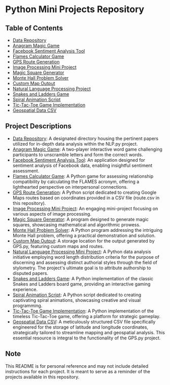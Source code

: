 # Python Mini Projects Repository

## Table of Contents

- [Data Repository](data)
- [Anagram Magic Game](Anagram-Magic.py)
- [Facebook Sentiment Analysis Tool](Facebook-sentiment-analysis.py)
- [Flames Calculator Game](Flames-Calculator.py)
- [GPS Route Generation](GPS.py)
- [Image Processing Mini Project](#image-processing)
- [Magic Square Generator](#magic-square)
- [Monte Hall Problem Solver](#monte-hall)
- [Custom Map Output](#mymap-html)
- [Natural Language Processing Project](#nlp)
- [Snakes and Ladders Game](#snakes-and-ladders)
- [Spiral Animation Script](#spiral-animation)
- [Tic-Tac-Toe Game Implementation](#tic-tac-toe)
- [Geospatial Data CSV](#route-csv)

## Project Descriptions

- [Data Repository](data): A designated directory housing the pertinent papers utilized for in-depth data analysis within the NLP.py project.
- [Anagram Magic Game](Anagram-Magic.py): A two-player interactive word game challenging participants to unscramble letters and form the correct words.
- [Facebook Sentiment Analysis Tool](Facebook-sentiment-analysis.py): An application designed for sentiment analysis of Facebook data, enabling insightful sentiment assessment.
- [Flames Calculator Game](Flames-Calculator.py): A Python game for assessing relationship compatibility by calculating the FLAMES acronym, offering a lighthearted perspective on interpersonal connections.
- [GPS Route Generation](GPS.py): A Python script dedicated to creating Google Maps routes based on coordinates provided in a CSV file (route.csv in this repository).
- [Image Processing Mini Project](Image-processing.py): An engaging mini-project focusing on various aspects of image processing.
- [Magic Square Generator](Magic-Square.py): A program designed to generate magic squares, showcasing mathematical and algorithmic prowess.
- [Monte Hall Problem Solver](Monte-Hall.py): A Python program addressing the intriguing Monte Hall problem, offering a practical demonstration and solution.
- [Custom Map Output](MyMap.html): A storage location for the output generated by GPS.py, featuring custom maps and routes.
- [Natural Language Processing Mini Project](NLP.py): A Python data analysis initiative employing word length distribution criteria for the purpose of discerning and assessing distinct authorial styles through the field of stylometry. The project's ultimate goal is to attribute authorship to disputed papers.
- [Snakes and Ladders Game](Snakes-n-Ladders.py): A Python implementation of the classic Snakes and Ladders board game, providing an interactive gaming experience.
- [Spiral Animation Script](Spiral-Animation.py): A Python script dedicated to creating captivating spiral animations, showcasing creative and visual programming.
- [Tic-Tac-Toe Game Implementation](Tic-Tac-Toe.py): A Python implementation of the timeless Tic-Tac-Toe game, offering a platform for strategic gameplay.
- [Geospatial Data CSV](route.csv): A meticulously structured CSV file specifically engineered for the storage of latitude and longitude coordinates, strategically tailored to streamline mapping and geospatial analysis. This essential resource is integral to the functionality of the GPS.py project.

## Note

This README is for personal reference and may not include detailed instructions for each project. It is meant to serve as a reminder of the projects available in this repository.
